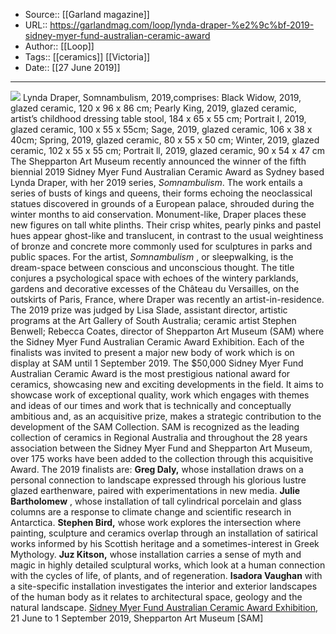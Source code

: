 ﻿
  * Source:: [[Garland magazine]]
  * URL:: https://garlandmag.com/loop/lynda-draper-%e2%9c%bf-2019-sidney-myer-fund-australian-ceramic-award
  * Author:: [[Loop]]
  * Tags:: [[ceramics]] [[Victoria]]
  * Date:: [[27 June 2019]]


* * *
[![](https://garlandmag.com/wp-content/uploads/2019/06/sqyNeN8c-1024x759.jpg)](https://garlandmag.com/wp-content/uploads/2019/06/sqyNeN8c.jpg)
Lynda Draper, Somnambulism, 2019,comprises: Black Widow, 2019, glazed ceramic, 120 x 96 x 86 cm; Pearly King, 2019, glazed ceramic, artist’s childhood dressing table stool, 184 x 65 x 55 cm; Portrait I, 2019, glazed ceramic, 100 x 55 x 55cm; Sage, 2019, glazed ceramic, 106 x 38 x 40cm; Spring, 2019, glazed ceramic, 80 x 55 x 50 cm; Winter, 2019, glazed ceramic, 102 x 55 x 55 cm; Portrait ll, 2019, glazed ceramic, 90 x 54 x 47 cm
The Shepparton Art Museum recently announced the winner of the fifth biennial 2019 Sidney Myer Fund Australian Ceramic Award as Sydney based Lynda Draper, with her 2019 series, _Somnambulism_.
The work entails a series of busts of kings and queens, their forms echoing the neoclassical statues discovered in grounds of a European palace, shrouded during the winter months to aid conservation. Monument-like, Draper places these new figures on tall white plinths. Their crisp whites, pearly pinks and pastel hues appear ghost-like and translucent, in contrast to the usual weightiness of bronze and concrete more commonly used for sculptures in parks and public spaces.
For the artist, _Somnambulism_ , or sleepwalking, is the dream-space between conscious and unconscious thought. The title conjures a psychological space with echoes of the wintery parklands, gardens and decorative excesses of the Château du Versailles, on the outskirts of Paris, France, where Draper was recently an artist-in-residence.
The 2019 prize was judged by Lisa Slade, assistant director, artistic programs at the Art Gallery of South Australia; ceramic artist Stephen Benwell; Rebecca Coates, director of Shepparton Art Museum (SAM) where the Sidney Myer Fund Australian Ceramic Award Exhibition. Each of the finalists was invited to present a major new body of work which is on display at SAM until 1 September 2019.
The $50,000 Sidney Myer Fund Australian Ceramic Award is the most prestigious national award for ceramics, showcasing new and exciting developments in the field. It aims to showcase work of exceptional quality, work which engages with themes and ideas of our times and work that is technically and conceptually ambitious and, as an acquisitive prize, makes a strategic contribution to the development of the SAM Collection.
SAM is recognized as the leading collection of ceramics in Regional Australia and throughout the 28 years association between the Sidney Myer Fund and Shepparton Art Museum, over 175 works have been added to the collection through this acquisitive Award.
The 2019 finalists are:
 **Greg Daly,** whose installation draws on a personal connection to landscape expressed through his glorious lustre glazed earthenware, paired with experimentations in new media.
 **Julie Bartholomew** , whose installation of tall cylindrical porcelain and glass columns are a response to climate change and scientific research in Antarctica.
 **Stephen Bird,** whose work explores the intersection where painting, sculpture and ceramics overlap through an installation of satirical works informed by his Scottish heritage and a sometimes-interest in Greek Mythology.
 **Juz Kitson,** whose installation carries a sense of myth and magic in highly detailed sculptural works, which look at a human connection with the cycles of life, of plants, and of regeneration.
 **Isadora Vaughan** with a site-specific installation investigates the interior and exterior landscapes of the human body as it relates to architectural space, geology and the natural landscape.
[Sidney Myer Fund Australian Ceramic Award Exhibition](http://sheppartonartmuseum.com.au/smfacaa), 21 June to 1 September 2019, Shepparton Art Museum [SAM]
